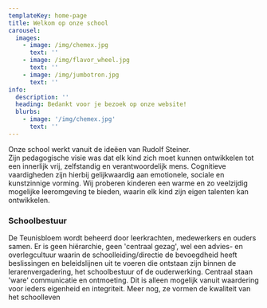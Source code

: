 ```yaml
---
templateKey: home-page
title: Welkom op onze school
carousel:
  images:
    - image: /img/chemex.jpg
      text: ''
    - image: /img/flavor_wheel.jpg
      text: ''
    - image: /img/jumbotron.jpg
      text: ''
info:
  description: ''
  heading: Bedankt voor je bezoek op onze website!
  blurbs:
    - image: '/img/chemex.jpg'
      text: ''
---
```

Onze school  werkt vanuit de ideëen van Rudolf Steiner.\
Zijn pedagogische visie was dat elk kind zich moet kunnen ontwikkelen tot een innerlijk vrij, zelfstandig en verantwoordelijk mens.
Cognitieve vaardigheden zijn hierbij gelijkwaardig aan emotionele, sociale en kunstzinnige vorming.
Wij proberen kinderen een warme en zo veelzijdig mogelijke leeromgeving te bieden, waarin elk kind zijn eigen talenten kan ontwikkelen.

### Schoolbestuur

De Teunisbloem wordt beheerd door leerkrachten, medewerkers en ouders samen.
Er is geen hiërarchie, geen 'centraal gezag', wel een advies- en overlegcultuur waarin de schoolleiding/directie de bevoegdheid
heeft beslissingen en beleidslijnen uit te voeren die ontstaan zijn binnen de lerarenvergadering, het schoolbestuur of
de ouderwerking. Centraal staan 'ware' communicatie en ontmoeting.
Dit is alleen mogelijk vanuit waardering voor ieders eigenheid en integriteit.
Meer nog, ze vormen de kwaliteit van het schoolleven
